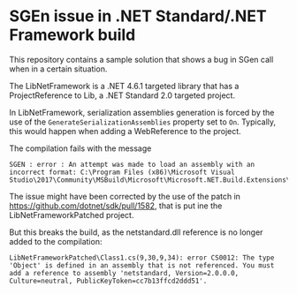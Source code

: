 SGEn issue in .NET Standard/.NET Framework build
================================================

This repository contains a sample solution that shows a bug in SGen call when in a certain situation.

The LibNetFramework is a .NET 4.6.1 targeted library that has a ProjectReference to Lib, a .NET Standard 2.0 targeted project.

In LibNetFramework, serialization assemblies generation is forced by the use of the `GenerateSerializationAssemblies` property set to `On`. Typically, this would happen when adding a WebReference to the project.

The compilation fails with the message
```
SGEN : error : An attempt was made to load an assembly with an incorrect format: C:\Program Files (x86)\Microsoft Visual Studio\2017\Community\MSBuild\Microsoft\Microsoft.NET.Build.Extensions\net461\ref\netfx.force.conflicts.dll.
```

The issue might have been corrected by the use of the patch in https://github.com/dotnet/sdk/pull/1582, that is put ine the LibNetFrameworkPatched project.

But this breaks the build, as the netstandard.dll reference is no longer added to the compilation:

```
LibNetFrameworkPatched\Class1.cs(9,30,9,34): error CS0012: The type 'Object' is defined in an assembly that is not referenced. You must add a reference to assembly 'netstandard, Version=2.0.0.0, Culture=neutral, PublicKeyToken=cc7b13ffcd2ddd51'.
```
